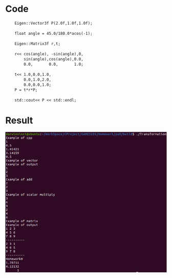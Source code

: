 # Code
```
    Eigen::Vector3f P(2.0f,1.0f,1.0f);

    float angle = 45.0/180.0*acos(-1);

    Eigen::Matrix3f r,t;

    r<< cos(angle), -sin(angle),0,
        sin(angle),cos(angle),0.0,
        0.0,       0.0,       1.0;

    t<< 1.0,0.0,1.0,
        0.0,1.0,2.0,
        0.0,0.0,1.0;
    P = t*r*P;

    std::cout<< P << std::endl;
```
# Result
![Homework0](01.png "Homework0")
